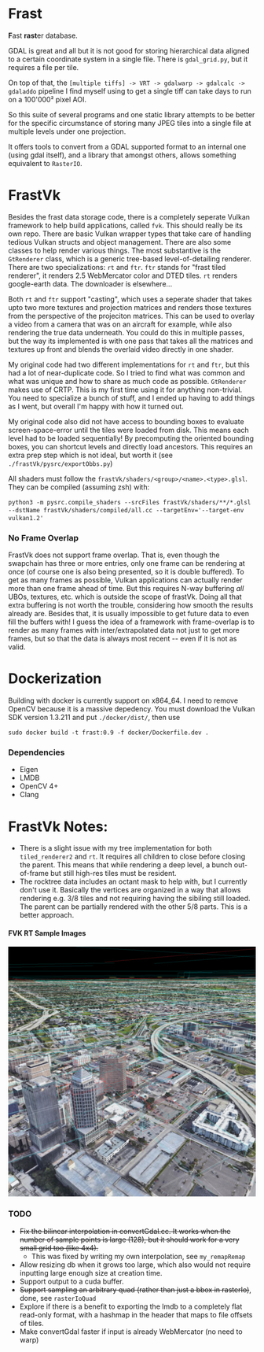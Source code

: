 # Frast
<b>F</b>ast <b>rast</b>er database.

GDAL is great and all but it is not good for storing hierarchical data aligned to a certain coordinate system in a single file.
There is `gdal_grid.py`, but it requires a file per tile.

On top of that, the `[multiple tiffs] -> VRT -> gdalwarp -> gdalcalc -> gdaladdo` pipeline I find myself using to get a single tiff can take days to run on a 100'000² pixel AOI.

So this suite of several programs and one static library attempts to be better for the specific circumstance of storing many JPEG tiles into a single file at multiple levels under one projection.

It offers tools to convert from a GDAL supported format to an internal one (using gdal itself), and a library that amongst others, allows something equivalent to `RasterIO`.

# FrastVk
Besides the frast data storage code, there is a completely seperate Vulkan framework to help build applications, called `fvk`. This should really be its own repo. There are basic Vulkan wrapper types that take care of handling tedious Vulkan structs and object management. There are also some classes to help render various things. The most substantive is the `GtRenderer` class, which is a generic tree-based level-of-detailing renderer. There are two specializations: `rt` and `ftr`. `ftr` stands for "frast tiled renderer", it renders 2.5 WebMercator color and DTED tiles. `rt` renders google-earth data. The downloader is elsewhere...

Both `rt` and `ftr` support "casting", which uses a seperate shader that takes upto two more textures and projection matrices and renders those textures from the perspective of the projeciton matrices. This can be used to overlay a video from a camera that was on an aircraft for example, while also rendering the true data underneath. You could do this in multiple passes, but the way its implemented is with one pass that takes all the matrices and textures up front and blends the overlaid video directly in one shader.

My original code had two different implementations for `rt` and `ftr`, but this had a lot of near-duplicate code. So I tried to find what was common and what was unique and how to share as much code as possible. `GtRenderer` makes use of CRTP. This is my first time using it for anything non-trivial. You need to specialize a bunch of stuff, and I ended up having to add things as I went, but overall I'm happy with how it turned out.

My original code also did not have access to bounding boxes to evaluate screen-space-error until the tiles were loaded from disk. This means each level had to be loaded sequentially! By precomputing the oriented bounding boxes, you can shortcut levels and directly load ancestors. This requires an extra prep step which is not ideal, but worth it (see `./frastVk/pysrc/exportObbs.py`)

All shaders must follow the `frastVk/shaders/<group>/<name>.<type>.glsl`. They can be compiled (assuming zsh) with:
```
python3 -m pysrc.compile_shaders --srcFiles frastVk/shaders/**/*.glsl --dstName frastVk/shaders/compiled/all.cc --targetEnv='--target-env vulkan1.2'
```

### No Frame Overlap
FrastVk does not support frame overlap. That is, even though the swapchain has three or more entries, only one frame can be rendering at once (of course one is also being presented, so it is double buffered). To get as many frames as possible, Vulkan applications can actually render more than one frame ahead of time. But this requires N-way buffering *all* UBOs, textures, etc. which is outside the scope of frastVk. Doing all that extra buffering is not worth the trouble, considering how smooth the results already are. Besides that, it is usually impossible to get future data to even fill the buffers with! I guess the idea of a framework with frame-overlap is to render as many frames with inter/extrapolated data not just to get more frames, but so that the data is always most recent -- even if it is not as valid.

# Dockerization
Building with docker is currently support on x864_64. I need to remove OpenCV because it is a massive depedency. You must download the Vulkan SDK version 1.3.211 and put `./docker/dist/`, then use
```
sudo docker build -t frast:0.9 -f docker/Dockerfile.dev .
```


### Dependencies
  - Eigen
  - LMDB
  - OpenCV 4+
  - Clang


# FrastVk Notes:
  - There is a slight issue with my tree implementation for both `tiled_renderer2` and `rt`. It requires all children to close before closing the parent. This means that while rendering a deep level, a bunch out-of-frame but still high-res tiles must be resident.
  - The rocktree data includes an octant mask to help with, but I currently don't use it. Basically the vertices are organized in a way that allows rendering e.g. 3/8 tiles and not requiring having the sibiling still loaded. The parent can be partially rendered with the other 5/8 parts. This is a better approach.

#### FVK RT Sample Images
![fvk rt example](/docs/fvk_rt.jpg)

### TODO
  - ~~Fix the bilinear interpolation in convertGdal.cc. It works when the number of sample points is large (128), but it should work for a very small grid too (like 4x4).~~
     - This was fixed by writing my own interpolation, see `my_remapRemap`
  - Allow resizing db when it grows too large, which also would not require inputting large enough size at creation time.
  - Support output to a cuda buffer.
  - ~~Support sampling an arbitrary quad (rather than just a bbox in rasterIo)~~, done, see `rasterIoQuad`
  - Explore if there is a benefit to exporting the lmdb to a completely flat read-only format, with a hashmap in the header that maps to file offsets of tiles.
  - Make convertGdal faster if input is already WebMercator (no need to warp)
